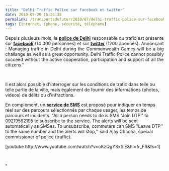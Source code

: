 ```yaml
---
title: "Delhi Traffic Police sur facebook et twitter"
date: 2010-07-20 15:24:35
permalink: /transportsdufutur/2010/07/delhi-traffic-police-sur-facebook-et-twitter.html
tags: [internet, iphone, sécurité, téléphone]
---
```


<p style="text-align: justify">Depuis plusieurs mois, la <strong><a href="http://www.facebook.com/l.php?u=http%3A%2F%2Fwww.delhitrafficpolice.nic.in%2F&h=6f929" target="_blank">police de Delhi</a></strong> responsable du trafic est présente sur <strong><a href="http://www.facebook.com/pages/New-Delhi-India/Delhi-Traffic-Police/117817371573308?v=info&ref=ts#!/pages/New-Delhi-India/Delhi-Traffic-Police/117817371573308?v=wall&ref=ts&__a=4&ajaxpipe=1" target="_blank">facebook</a></strong> (14 000 personnes) et sur <a href="http://twitter.com/dtptraffic" target="_blank"><strong>twitter</strong></a><strong> </strong>(1200 abonnés). Annonçant : Managing traffic in Delhi during the Commonwealth Games will be a big challange as well as a great opportunity. Delhi Traffic Police cannot possibly succeed without the active cooperation, participation and support of all the citizens."</p> <p style=""text-align: center""><a href="https://gabrielplassat.github.io/transportsdufutur/wp-content/uploads/sites/6/old/6a0120a66d2ad4970b0133f26ac19c970b-pi.jpg""><img alt=""Delhi_police"" border=""0"" class=""asset asset-image at-xid-6a0120a66d2ad4970b0133f26ac19c970b "" src=""/wp-content/uploads/sites/6/old/6a0120a66d2ad4970b0133f26ac19c970b-800wi.jpg"" title=""Delhi_police"" /></a></p> <p style=""text-align: justify""> </p>  <!--more--> <br />Il est alors possible d'interroger sur les conditions de trafic dans telle ou telle partie de la ville, mais également de fournir des informations (photos, videos) de délits ou d'infractions. <p style=""text-align: justify"">En complément, un <strong><a href=""http://timesofindia.indiatimes.com/city/delhi/Cops-to-SMS-jam-updates/articleshow/6178854.cms"" target=""_blank"">service de SMS</a></strong> est proposé pour indiquer en temps réel sur des parcours sélectionnés par chaque usager, les temps de parcours et incidents. "All a person needs to do is SMS "Join DTP'' to 09219592195 to subscribe to the service. The alerts will be sent automatically as SMSes. To unsubscribe, commuters can SMS "Leave DTP'' to the same number and the alerts will stop,'' said Ajay Chadha, special commissioner of police (traffic). </p> <p style=""text-align: justify"">  [youtube http://www.youtube.com/watch?v=oKzQgYSxSiE&hl=fr_FR&fs=1]</p> <p style=""text-align: justify""> </p>"

